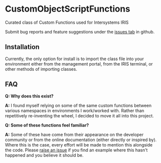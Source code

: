 # CustomObjectScriptFunctions
Curated class of Custom Functions used for Intersystems IRIS

Submit bug reports and feature suggestions under the [issues tab](https://github.com/NHS-juju/CustomObjectScriptFunctions/issues) in github.

## Installation
Currently, the only option for install is to import the class file into your environment either from the management portal, from the IRIS terminal, or other methods of importing classes.

## FAQ

**Q: Why does this exist?**

**A:** I found myself relying on some of the same custom functions between various namespaces in environments I work/worked with. Rather than repetitively re-inventing the wheel, I decided to move it all into this project.

**Q: Some of these functions feel familiar?**

**A:** Some of these have come from their appearance on the developer community or from the online documentation (either directly or inspired by). Where this is the case, every effort will be made to mention this alongside the code. Please [raise an issue](https://github.com/NHS-juju/CustomObjectScriptFunctions/issues) if you find an example where this hasn't happened and you believe it should be.
